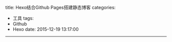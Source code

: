 title: Hexo结合Github Pages搭建静态博客
categories:
  - 工具
tags:
  - Github
  - Hexo
date: 2015-12-19 13:17:00
---
